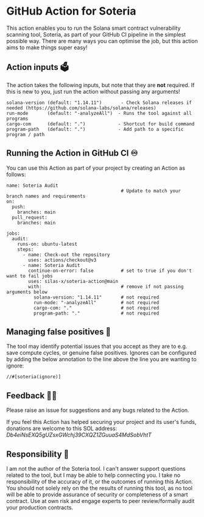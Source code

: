 # GitHub Action for Soteria
This action enables you to run the Solana smart contract vulnerability scanning tool, Soteria, as part of your GitHub CI pipeline in the simplest possible way. There are many ways you can optimise the job, but this action aims to make things super easy!

## Action inputs :ballot_box:
The action takes the following inputs, but note that they are **not** required. 
If this is new to you, just run the action without passing any arguments!
```
solana-version (default: "1.14.11")       - Check Solana releases if needed (https://github.com/solana-labs/solana/releases)
run-mode       (default: "-analyzeAll")  - Runs the tool against all programs
cargo-com      (default: ".")            - Shortcut for build command
program-path   (default: ".")            - Add path to a specific program / path
```

## Running the Action in GitHub CI :infinity:
You can use this Action as part of your project by creating an Action as follows:
```
name: Soteria Audit
                                          # Update to match your branch names and requirements
on:
  push:
    branches: main
  pull_request:
    branches: main

jobs:
  audit:
    runs-on: ubuntu-latest
    steps:
      - name: Check-out the repository
        uses: actions/checkout@v3
      - name: Soteria Audit
        continue-on-error: false          # set to true if you don't want to fail jobs
        uses: silas-x/soteria-action@main
        with:                             # remove if not passing arguments below
          solana-version: "1.14.11"       # not required
          run-mode: "-analyzeAll"         # not required
          cargo-com: "."                  # not required
          program-path: "."               # not required
 ```
 
 ## Managing false positives :space_invader:
 The tool may identify potential issues that you accept as they are to e.g. save compute cycles, or genuine false positives.
 Ignores can be configured by adding the below annotation to the line above the line you are wanting to ignore:
 ```
//#[soteria(ignore)]
 ```
 
 ## Feedback :fist_right::fist_left:
 Please raise an issue for suggestions and any bugs related to the Action.
 
 If you feel this Action has helped securing your project and its user's funds, donations are welcome to this SOL address: _Db4eiNsEXQ5gUZsxGWchj39CXQZ1ZGuuaS4MdSobVhtT_

 ## Responsibility :call_me_hand:
 I am not the author of the Soteria tool. I can't answer support questions related to the tool, but I may be able to help connecting you.
 I take no responsibility of the accuracy of it, or the outcomes of running this Action. You should not solely rely on the the results of running this
 tool, as no tool will be able to provide assurance of security or completeness of a smart contract. 
 Use at own risk and engage experts to peer review/formally audit your production contracts.

